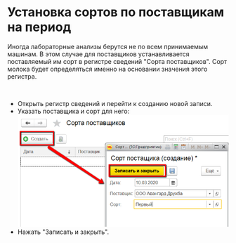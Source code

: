 **Установка сортов по поставщикам на период**
=============================================

Иногда лабораторные анализы берутся не по всем принимаемым машинам. В
этом случае для поставщиков устанавливается поставляемый им сорт в
регистре сведений "Сорта поставщиков". Сорт молока будет определяться
именно на основании значения этого регистра.

 

-   Открыть регистр сведений и перейти к созданию новой записи.
-   Указать поставщика и сорт для него:  
![](ustanovka_sortov_po_postavshchikam_na_period.assets/drex_ustanovka_sortov_po_postavshchikam_na_period_custom.png)  
-   Нажать "Записать и закрыть".

